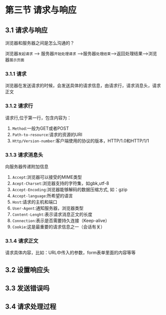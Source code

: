 # 第三节 请求与响应
## 3.1 请求与响应
浏览器和服务器之间是怎么沟通的？

浏览器`发起请求` --> 服务器`开始处理请求` -->服务器`处理结束`-->返回处理结果-->浏览器`展示页面`

### 3.1.1 请求
浏览器在发送请求的时候，会发送具体的请求信息，由请求行，请求消息头，请求正文

### 3.1.2 请求行
请求行,位于第一行，包含内容为：
1. `Method`:一般为GET或者POST
2. `Path-to-resource`:请求的资源的URI
3. `Http/Version-number`:客户端使用的协议的版本，HTTP/1.0和HTTP/1/1

### 3.1.3 请求消息头
向服务器传递附加信息
1. `Accept`:浏览器可以接受的MIME类型
2. `Acept-Charset`:浏览器支持的字符集，如gbk,utf-8 
3. `Accept-Encoding`:浏览器能够解码的数据压缩方式, 如：gzip 
4. `Accept-language`:所希望的语言
5. `Host`:请求的主机和端口
6. `User-Agent`:通知服务器，浏览器类型
7. `Content-Lenght`:表示请求消息正文的长度
8. `Connection`:表示是否需要持久连接（Keep-alive）
9. `Cookie`:这是最重要的请求信息之一（会话有关）

### 3.1.4 请求正文
请求具体内容，比如：URL中传入的参数，form表单里面的内容等等

## 3.2 设置响应头
## 3.3 发送错误吗
## 3.4 请求处理过程